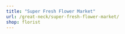 ```yaml
---
title: "Super Fresh Flower Market"
url: /great-neck/super-fresh-flower-market/
shop: florist
---
```

